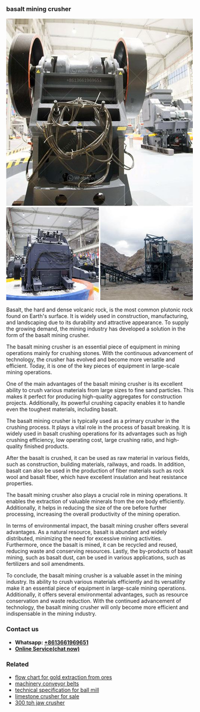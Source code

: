 <h3>basalt mining crusher</h3><img src='1704791257.jpg' alt=''><p>Basalt, the hard and dense volcanic rock, is the most common plutonic rock found on Earth's surface. It is widely used in construction, manufacturing, and landscaping due to its durability and attractive appearance. To supply the growing demand, the mining industry has developed a solution in the form of the basalt mining crusher.</p><p>The basalt mining crusher is an essential piece of equipment in mining operations mainly for crushing stones. With the continuous advancement of technology, the crusher has evolved and become more versatile and efficient. Today, it is one of the key pieces of equipment in large-scale mining operations.</p><p>One of the main advantages of the basalt mining crusher is its excellent ability to crush various materials from large sizes to fine sand particles. This makes it perfect for producing high-quality aggregates for construction projects. Additionally, its powerful crushing capacity enables it to handle even the toughest materials, including basalt.</p><p>The basalt mining crusher is typically used as a primary crusher in the crushing process. It plays a vital role in the process of basalt breaking. It is widely used in basalt crushing operations for its advantages such as high crushing efficiency, low operating cost, large crushing ratio, and high-quality finished products.</p><p>After the basalt is crushed, it can be used as raw material in various fields, such as construction, building materials, railways, and roads. In addition, basalt can also be used in the production of fiber materials such as rock wool and basalt fiber, which have excellent insulation and heat resistance properties.</p><p>The basalt mining crusher also plays a crucial role in mining operations. It enables the extraction of valuable minerals from the ore body efficiently. Additionally, it helps in reducing the size of the ore before further processing, increasing the overall productivity of the mining operation.</p><p>In terms of environmental impact, the basalt mining crusher offers several advantages. As a natural resource, basalt is abundant and widely distributed, minimizing the need for excessive mining activities. Furthermore, once the basalt is mined, it can be recycled and reused, reducing waste and conserving resources. Lastly, the by-products of basalt mining, such as basalt dust, can be used in various applications, such as fertilizers and soil amendments.</p><p>To conclude, the basalt mining crusher is a valuable asset in the mining industry. Its ability to crush various materials efficiently and its versatility make it an essential piece of equipment in large-scale mining operations. Additionally, it offers several environmental advantages, such as resource conservation and waste reduction. With the continued advancement of technology, the basalt mining crusher will only become more efficient and indispensable in the mining industry.</p><h3>Contact us</h3><ul><li><strong>Whatsapp:&nbsp;<a href="https://wa.me/8613661969651">+8613661969651</a></strong></li><li><a href="https://swt.shibang-china.com/?git&amp;zhl&amp;basalt mining crusher"><strong>Online Service(chat now)</strong></a></li></ul><h3>Related</h3><ul><li><a href='flow chart for gold extraction from ores.md'>flow chart for gold extraction from ores</a></li><li><a href='machinery conveyor belts.md'>machinery conveyor belts</a></li><li><a href='technical specification for ball mill.md'>technical specification for ball mill</a></li><li><a href='limestone crusher for sale.md'>limestone crusher for sale</a></li><li><a href='300 tph jaw crusher.md'>300 tph jaw crusher</a></li></ul>